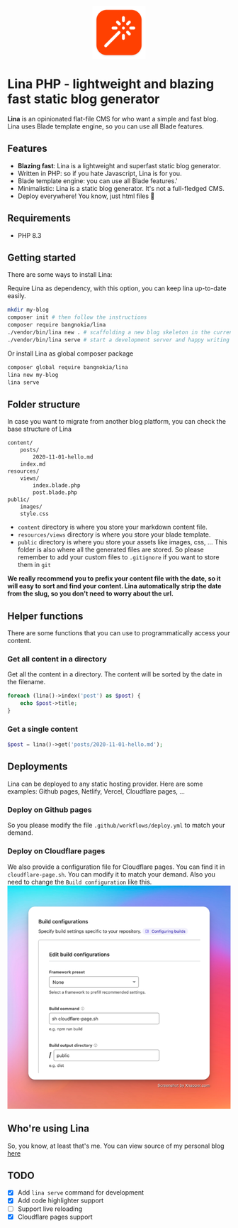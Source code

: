 <img src="icon.png" width="120" height="120" alt="lina's logo" style="margin: 0 auto; display: block">

# Lina PHP - lightweight and blazing fast static blog generator

**Lina** is an opinionated flat-file CMS for who want a simple and fast blog. Lina uses Blade template engine, so you
can use all Blade features.

## Features

- **Blazing fast**: Lina is a lightweight and superfast static blog generator.
- Written in PHP: so if you hate Javascript, Lina is for you.
- Blade template engine: you can use all Blade features.'
- Minimalistic: Lina is a static blog generator. It's not a full-fledged CMS.
- Deploy everywhere! You know, just html files 🤣

## Requirements

- PHP 8.3

## Getting started

There are some ways to install Lina:

Require Lina as dependency, with this option, you can keep lina up-to-date easily.

```bash
mkdir my-blog
composer init # then follow the instructions
composer require bangnokia/lina
./vendor/bin/lina new . # scaffolding a new blog skeleton in the current directory
./vendor/bin/lina serve # start a development server and happy writing
```

Or install Lina as global composer package

```bash
composer global require bangnokia/lina
lina new my-blog
lina serve
```

## Folder structure

In case you want to migrate from another blog platform, you can check the base structure of Lina

```
content/
    posts/
        2020-11-01-hello.md
    index.md
resources/
    views/
        index.blade.php
        post.blade.php
public/ 
    images/
    style.css
```

- `content` directory is where you store your markdown content file.
- `resources/views` directory is where you store your blade template.
- `public` directory is where you store your assets like images, css, ... This folder is also where all the generated
  files are stored. So please remember to add your custom files to `.gitignore` if you want to store them in `git`

**We really recommend you to prefix your content file with the date, so it will easy to sort and find your content. Lina
automatically strip the date from the slug, so you don't need to worry about the url.**

## Helper functions

There are some functions that you can use to programmatically access your content.

### Get all content in a directory

Get all the content in a directory. The content will be sorted by the date in the filename.

```php
foreach (lina()->index('post') as $post) {
    echo $post->title;
}
```

### Get a single content

```php
$post = lina()->get('posts/2020-11-01-hello.md');
```

## Deployments

Lina can be deployed to any static hosting provider. Here are some examples: Github pages, Netlify, Vercel, Cloudflare
pages, ...

### Deploy on Github pages

So you please modify the file `.github/workflows/deploy.yml` to match your demand.

### Deploy on Cloudflare pages

We also provide a configuration file for Cloudflare pages. You can find it in `cloudflare-page.sh`. You can modify it to
match your demand.
Also you need to change the `Build configuration` like this.
![Cloudflare deploy](cloudflare_config.png)

## Who're using Lina

So, you know, at least that's me. You can view source of my personal blog [here](https://github.com/bangnokia/daudau.cc)

## TODO

- [x] Add `lina serve` command for development
- [x] Add code highlighter support
- [ ] Support live reloading
- [x] Cloudflare pages support
